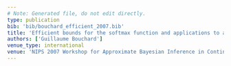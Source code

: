 ```yaml
---
# Note: Generated file, do not edit directly.
type: publication
bib: 'bib/bouchard_efficient_2007.bib'
title: 'Efficient bounds for the softmax function and applications to approximate inference in hybrid models'
authors: ['Guillaume Bouchard']
venue_type: international
venue: 'NIPS 2007 Workshop for Approximate Bayesian Inference in Continuous/Hybrid Systems'
---
```

